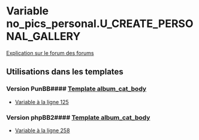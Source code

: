 # Variable no_pics_personal.U_CREATE_PERSONAL_GALLERY
[Explication sur le forum des forums](http://forum.forumactif.com/t294113-listing-des-variables#no_pics_personal.U_CREATE_PERSONAL_GALLERY)
## Utilisations dans les templates
### Version PunBB#### [Template album_cat_body](punbb/album_cat_body.md)
* [Variable à la ligne 125](../punbb/album_cat_body.tpl#L125)
### Version phpBB2#### [Template album_cat_body](subsilver/album_cat_body.md)
* [Variable à la ligne 258](../subsilver/album_cat_body.tpl#L258)